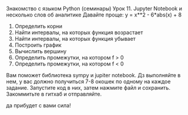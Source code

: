 Знакомство с языком Python (семинары)
Урок 11. Jupyter Notebook и несколько слов об аналитике
Давайте проще: y = x**2 - 6*abs(x) + 8
1. Определить корни
2. Найти интервалы, на которых функция возрастает
3. Найти интервалы, на которых функция убывает
4. Построить график
5. Вычислить вершину
6. Определить промежутки, на котором f > 0
7. Определить промежутки, на котором f < 0

Вам поможет библиотека sympy и jupiter notebook.
Дз выполняйте в нем, у вас должно получиться 7-8 окошек по одному на каждое задание. Запустите код в них, затем нажмите файл и сохранить. Закоммитьте в гитхаб и отправляйте.

да прибудет с вами сила!
